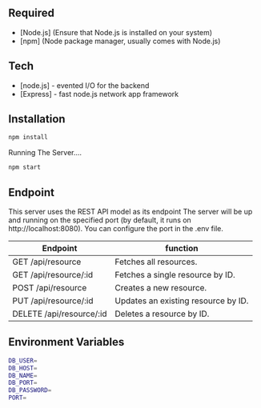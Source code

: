 ## Required
- [Node.js] (Ensure that Node.js is installed on your system)
- [npm] (Node package manager, usually comes with Node.js)

## Tech
- [node.js] - evented I/O for the backend
- [Express] - fast node.js network app framework 

## Installation


```sh
npm install
```

Running The Server....

```sh
npm start
```

## Endpoint

This server uses the REST API model as its endpoint
The server will be up and running on the specified port (by default, it runs on http://localhost:8080). You can configure the port in the .env file.

| Endpoint | function |
| ------ | ------ |
| GET /api/resource| Fetches all resources. |
| GET /api/resource/:id | Fetches a single resource by ID. |
| POST /api/resource| Creates a new resource.|
|PUT /api/resource/:id | Updates an existing resource by ID.|
| DELETE /api/resource/:id | Deletes a resource by ID.|


## Environment Variables



```sh
DB_USER=
DB_HOST=
DB_NAME=
DB_PORT=
DB_PASSWORD=
PORT=
```


